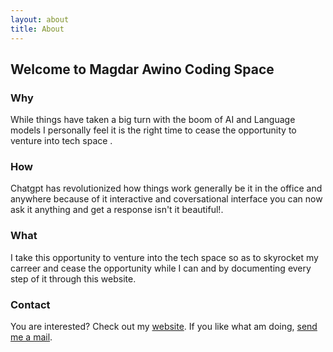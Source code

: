 ```yaml
---
layout: about
title: About
---
```


## Welcome to Magdar Awino Coding Space

### Why

While things have taken a big turn with the boom of AI and Language models I personally feel it is the right time to cease the opportunity to venture into tech space . 

### How

Chatgpt has revolutionized how things work generally be it in the office and anywhere because of it interactive and coversational interface you can now ask it anything and get a response isn't it beautiful!. 

### What

I take this opportunity to venture into the tech space so as to skyrocket my carreer and cease the opportunity while I can and by documenting every step of it through this website.

### Contact

You are interested? Check out my [website](https://MagdarAwino.github.io). If you like what am doing, [send me a mail](awinomagdar3@gmail.com).
